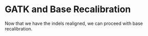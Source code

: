 # GATK and Base Recalibration

Now that we have the indels realigned, we can proceed with base recalibration.
